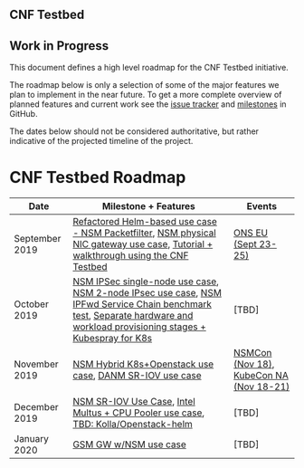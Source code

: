 CNF Testbed
---

## Work in Progress

This document defines a high level roadmap for the CNF Testbed initiative.

The roadmap below is only a selection of some of the major features we plan to implement in the near future. To get a more complete overview of planned features and current work see the [issue tracker](https://github.com/cncf/cnf-testbed/issues) and [milestones](https://github.com/cncf/cnf-testbed/milestones) in GitHub.

The dates below should not be considered authoritative, but rather indicative of the projected timeline of the project. 

# CNF Testbed Roadmap

| Date | Milestone + Features | Events |
| ----------------- | ---------------------- | --------------------- |
| September 2019 | [Refactored Helm-based use case - NSM Packetfilter](https://github.com/cncf/cnf-testbed/milestone/28), [NSM physical NIC gateway use case](https://github.com/cncf/cnf-testbed/milestone/32), [Tutorial + walkthrough using the CNF Testbed](https://github.com/cncf/cnf-testbed/milestone/38) | [ONS EU (Sept 23-25)](https://events.linuxfoundation.org/events/open-networking-summit-europe-2019/) |
| October 2019 | [NSM IPSec single-node use case](https://github.com/cncf/cnf-testbed/milestone/33), [NSM 2-node IPsec use case](https://github.com/cncf/cnf-testbed/milestone/35), [NSM IPFwd Service Chain benchmark test](https://github.com/cncf/cnf-testbed/milestone/29), [Separate hardware and workload provisioning stages + Kubespray for K8s](https://github.com/cncf/cnf-testbed/milestone/39) | [TBD] |
| November 2019 | [NSM Hybrid K8s+Openstack use case](https://github.com/cncf/cnf-testbed/milestone/37), [DANM SR-IOV use case](https://github.com/cncf/cnf-testbed/milestone/36)| [NSMCon (Nov 18)](https://networkservicemesh.io/events/nsmcon2019), [KubeCon NA (Nov 18-21)](https://events.linuxfoundation.org/events/kubecon-cloudnativecon-north-america-2019/) |
| December 2019 | [NSM SR-IOV Use Case](https://github.com/cncf/cnf-testbed/milestone/41), [Intel Multus + CPU Pooler use case](https://github.com/cncf/cnf-testbed/milestone/42), [TBD: Kolla/Openstack-helm](https://github.com/cncf/cnf-testbed/milestone/43) | [TBD] |
| January 2020 | [GSM GW w/NSM use case](https://github.com/cncf/cnf-testbed/milestone/40) | [TBD] |
